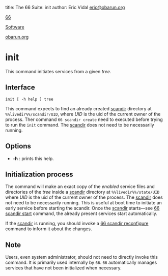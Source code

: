 title: The 66 Suite: init
author: Eric Vidal <eric@obarun.org>

[66](index.html)

[Software](https://web.obarun.org/software)

[obarun.org](https://web.obarun.org)

# init

This command initiates services from a given *tree*.

## Interface

```
init [ -h help ] tree
```

This command expects to find an already created [scandir](scandir.html) directory at `%%livedir%%/scandir/UID`, where *UID* is the uid of the current owner of the process.
Ther command `66 scandir create` need to executed before trying to run the `init` command. The [scandir](scandir.html) does not need to be necessarily running.

## Options

- **-h** : prints this help.

## Initialization process

The command will make an exact copy of the *enabled* service files and directories of the *tree* inside a [scandir](scandir.html) directory at `%%livedir%%/state/UID` where *UID* is the uid of the current owner of the process. The [scandir](scandir.html) does not need to be necessarily running. This is useful at boot time to initiate an early service before starting the scandir. Once the [scandir](scandir.html) starts—see [66 scandir start](scandir.html) command, the already present services start automatically.

If the [scandir](scandir.html) is running, you should invoke a [66 scandir reconfigure](scandur.html) command to inform it about the changes.

## Note

Users, even system administrator, should not need to directly invoke this command. It is primarily used internally by `66`. `66` automatically manages services that have not been initialized when necessary.